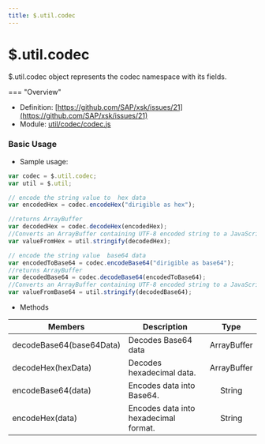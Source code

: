 ```yaml
---
title: $.util.codec
---
```


$.util.codec
===

$.util.codec object represents the codec namespace with its fields.

=== "Overview"
- Definition: [https://github.com/SAP/xsk/issues/21](https://github.com/SAP/xsk/issues/21)
- Module: [util/codec/codec.js](https://github.com/SAP/xsk/blob/main/modules/api/api-xsjs/src/main/resources/xsk/util/codec/codec.js)


### Basic Usage


* Sample usage:
```javascript
var codec = $.util.codec;
var util = $.util;

// encode the string value to  hex data
var encodedHex = codec.encodeHex("dirigible as hex");

//returns ArrayBuffer 
var decodedHex = codec.decodeHex(encodedHex);
//Converts an ArrayBuffer containing UTF-8 encoded string to a JavaScript String object 
var valueFromHex = util.stringify(decodedHex);

// encode the string value  base64 data
var encodedToBase64 = codec.encodeBase64("dirigible as base64");
//returns ArrayBuffer
var decodedBase64 = codec.decodeBase64(encodedToBase64);
//Converts an ArrayBuffer containing UTF-8 encoded string to a JavaScript String object 
var valueFromBase64 = util.stringify(decodedBase64);
```

* Methods

| Members      | Description                                            |Type |
|--------------|--------------------------------------------------------|:--------:|
| decodeBase64(base64Data) | Decodes Base64 data | ArrayBuffer |
| decodeHex(hexData)| Decodes hexadecimal data. |  ArrayBuffer |
| encodeBase64(data) | Encodes data into Base64. |  String |
| encodeHex(data)| Encodes data into hexadecimal format.    |   String   |
